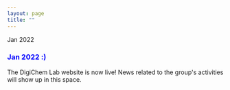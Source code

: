 ```yaml
---
layout: page
title: ""
---
```



Jan 2022
### <span style = 'color:blue'> **Jan 2022** :)</span>
The DigiChem Lab website is now live! News related to the group's activities will show up in this space.
